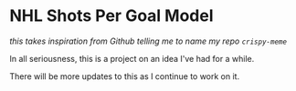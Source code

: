 # NHL Shots Per Goal Model

*this takes inspiration from Github telling me to name my repo `crispy-meme`*

In all seriousness, this is a project on an idea I've had for a while.

There will be more updates to this as I continue to work on it.
